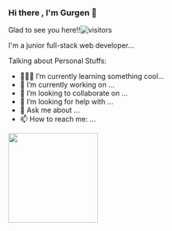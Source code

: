 ### Hi there , I'm Gurgen 👋

Glad to see you here!!![visitors](https://visitor-badge.glitch.me/badge?page_id=gurgen-baghdasaryan)

I'm a junior  full-stack web developer...

Talking about Personal Stuffs:
- 👨🏻‍💻 I’m currently learning  something cool...
- 🔭 I’m currently working on ...
- 🚀 I’m looking to collaborate on ...
- 🤔 I’m looking for help with ...
- 💬 Ask me about ...
- 📫 How to reach me: ...

<img height="180em" src="https://github-readme-stats.vercel.app/api?username=gurgen-baghdasaryan&show_icons=true&hide_border=true&&count_private=true&include_all_commits=true" />




